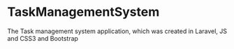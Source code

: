 # TaskManagementSystem
The Task management system application, which was created in Laravel, JS and CSS3 and Bootstrap
